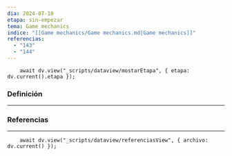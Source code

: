 ```yaml
---
dia: 2024-07-10
etapa: sin-empezar
tema: Game mechanics
indice: "[[Game mechanics/Game mechanics.md|Game mechanics]]"
referencias:
  - "143"
  - "144"
---
```

```dataviewjs
	await dv.view("_scripts/dataview/mostarEtapa", { etapa: dv.current().etapa });
```
### Definición
---




### Referencias
---
```dataviewjs
	await dv.view("_scripts/dataview/referenciasView", { archivo: dv.current() });
```